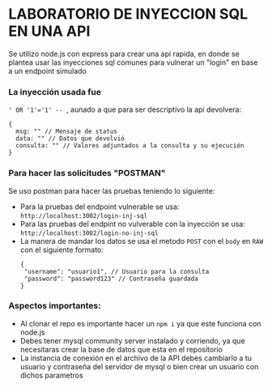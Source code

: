 # LABORATORIO DE INYECCION SQL EN UNA API
Se utilizo node.js con express para crear una api rapida, en donde
se plantea usar las inyecciones sql comunes para vulnerar un "login" en base a un endpoint simulado

### La inyección usada fue 
`' OR '1'='1' -- `, aunado a que para ser descriptivo la api devolvera:
```
{
  msg: "" // Mensaje de status
  data: "" // Datos que devolvió
  consulta: "" // Valores adjuntados a la consulta y su ejecución
}
```
### Para hacer las solicitudes "POSTMAN"
Se uso postman para hacer las pruebas teniendo lo siguiente:

- Para la pruebas del endpoint vulnerable se usa: `http://localhost:3002/login-inj-sql` 
- Para las pruebas del endpint no vulverable con la inyección se usa: `http://localhost:3002/login-no-inj-sql`
- La manera de mandar los datos se usa el metodo `POST` con el `body` en `RAW` con el siguiente formato:
   ```
  {
    "username": "usuario1", // Usuario para la consulta
    "password": "password123" // Contraseña guardada
  }
  ```

### Aspectos importantes:
- Al clonar el repo es importante hacer un `npm i` ya que este funciona con node.js
- Debes tener mysql community server instalado y corriendo, ya que necesitaras crear la base de datos que esta en el repositorio
- La instancia de conexión en el archivo de la API debes cambiarlo a tu usuario y contraseña del servidor de mysql o bien crear un usuario con dichos parametros
